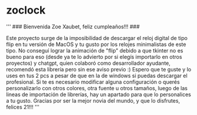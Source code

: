 # zoclock

'''
                ### Bienvenida Zoe Xaubet, feliz cumpleaños!!! ###

  Este proyecto surge de la imposibilidad de descargar el reloj digital de tipo flip en tu versión de MacOS
y tu gusto por los relojes minimalistas de este tipo.
No conseguí lograr la animación de "flip" debido a que tkinter no es bueno para eso (desde ya te lo advierto
por si elegís importarlo en otros proyectos) y chatgpt, quien colaboró como desarrollador ayudante, recomendó
esta librería pero sin ese aviso previo :)
Espero que te guste y lo uses en tus 2 pcs a pesar de que en la de windows si puedas descargar el profesional.
Si te es necesario modificar alguna configuración o querés personalizarlo con otros colores, otra fuente u
otros tamaños, luego de las lineas de importación de librerías, hay un apartado para que lo personalices a tu gusto.
Gracias por ser la mejor novia del mundo, y que lo disfrutes, felices 21!!!
'''
